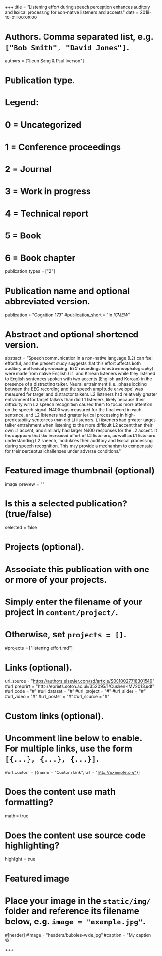 +++
title = "Listening effort during speech perception enhances auditory and lexical processing for non-native listeners and accents"
date = 2018-10-01T00:00:00

# Authors. Comma separated list, e.g. `["Bob Smith", "David Jones"]`.
authors = ["Jieun Song & Paul Iverson"]

# Publication type.
# Legend:
# 0 = Uncategorized
# 1 = Conference proceedings
# 2 = Journal
# 3 = Work in progress
# 4 = Technical report
# 5 = Book
# 6 = Book chapter
publication_types = ["2"]

# Publication name and optional abbreviated version.
publication = "Cognition 179"
#publication_short = "In *ICMEW*"

# Abstract and optional shortened version.
abstract = "Speech communication in a non-native language (L2) can feel effortful, and the present study suggests that this effort affects both auditory and lexical processing. EEG recordings (electroencephalography) were made from native English (L1) and Korean listeners while they listened to English sentences spoken with two accents (English and Korean) in the presence of a distracting talker. Neural entrainment (i.e., phase locking between the EEG recording and the speech amplitude envelope) was measured for target and distractor talkers. L2 listeners had relatively greater entrainment for target talkers than did L1 listeners, likely because their difficulty with L2 speech recognition caused them to focus more attention on the speech signal. N400 was measured for the final word in each sentence, and L2 listeners had greater lexical processing in high-predictability sentences than did L1 listeners. L1 listeners had greater target-talker entrainment when listening to the more difficult L2 accent than their own L1 accent, and similarly had larger N400 responses for the L2 accent. It thus appears that the increased effort of L2 listeners, as well as L1 listeners understanding L2 speech, modulates their auditory and lexical processing during speech recognition. This may provide a mechanism to compensate for their perceptual challenges under adverse conditions."

# Featured image thumbnail (optional)
image_preview = ""

# Is this a selected publication? (true/false)
selected = false

# Projects (optional).
#   Associate this publication with one or more of your projects.
#   Simply enter the filename of your project in `content/project/`.
#   Otherwise, set `projects = []`.
#projects = ["listening effort.md"]

# Links (optional).
url_source = "https://authors.elsevier.com/sd/article/S0010027718301549"
#url_preprint = "http://eprints.soton.ac.uk/352095/1/Cushen-IMV2013.pdf"
#url_code = "#"
#url_dataset = "#"
#url_project = "#"
#url_slides = "#"
#url_video = "#"
#url_poster = "#"
#url_source = "#"

# Custom links (optional).
#   Uncomment line below to enable. For multiple links, use the form `[{...}, {...}, {...}]`.
#url_custom = [{name = "Custom Link", url = "http://example.org"}]

# Does the content use math formatting?
math = true

# Does the content use source code highlighting?
highlight = true

# Featured image
# Place your image in the `static/img/` folder and reference its filename below, e.g. `image = "example.jpg"`.
#[header]
#image = "headers/bubbles-wide.jpg"
#caption = "My caption :smile:"

+++

